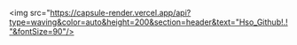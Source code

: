 <img src="https://capsule-render.vercel.app/api?type=waving&color=auto&height=200&section=header&text="Hso_Github!.!"&fontSize=90"/>
